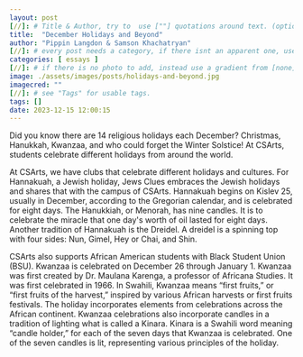 ```yaml
---
layout: post
[//]: # Title & Author, try to  use [""] quotations around text. (optional, just formality).
title:  "December Holidays and Beyond"
author: "Pippin Langdon & Samson Khachatryan"
[//]: # every post needs a category, if there isnt an apparent one, use [misc].
categories: [ essays ]
[//]: # if there is no photo to add, instead use a gradient from [none] folder by picking a number from 1-10. (all gradients are .jpg)
image: ./assets/images/posts/holidays-and-beyond.jpg
imagecred: ""
[//]: # see "Tags" for usable tags.
tags: []
date: 2023-12-15 12:00:15
---
```

Did you know there are 14 religious holidays each December? Christmas, Hanukkah, Kwanzaa, and who could forget the Winter Solstice! At CSArts, students celebrate different holidays from around the world.

At CSArts, we have clubs that celebrate different holidays and cultures. For Hannakuah, a Jewish holiday, Jews Clues embraces the Jewish holidays and shares that with the campus of CSArts. Hannakuah begins on Kislev 25, usually in December, according to the Gregorian calendar, and is celebrated for eight days. The Hanukkiah, or Menorah, has nine candles. It is to celebrate the miracle that one day's worth of oil lasted for eight days. Another tradition of Hannakuah is the Dreidel. A dreidel is a spinning top with four sides: Nun, Gimel, Hey or Chai, and Shin.

CSArts also supports African American students with Black Student Union (BSU). Kwanzaa is celebrated on December 26 through January 1. Kwanzaa was first created by Dr. Maulana Karenga, a professor of Africana Studies. It was first celebrated in 1966. In Swahili, Kwanzaa means “first fruits,” or “first fruits of the harvest,” inspired by various African harvests or first fruits festivals. The holiday incorporates elements from celebrations across the African continent. Kwanzaa celebrations also incorporate candles in a tradition of lighting what is called a Kinara. Kinara is a Swahili word meaning “candle holder,” for each of the seven days that Kwanzaa is celebrated. One of the seven candles is lit, representing various principles of the holiday. 